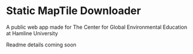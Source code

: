 # Static MapTile Downloader

A public web app made for The Center for Global Environmental Education at Hamline University 

Readme details coming soon
